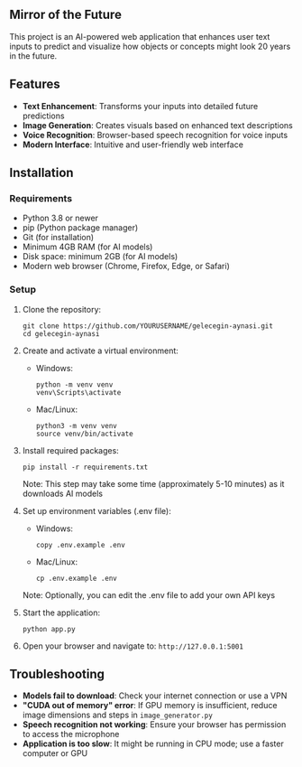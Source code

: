 ## Mirror of the Future

This project is an AI-powered web application that enhances user text inputs to predict and visualize how objects or concepts might look 20 years in the future.

## Features

- **Text Enhancement**: Transforms your inputs into detailed future predictions
- **Image Generation**: Creates visuals based on enhanced text descriptions
- **Voice Recognition**: Browser-based speech recognition for voice inputs
- **Modern Interface**: Intuitive and user-friendly web interface

## Installation

### Requirements

- Python 3.8 or newer
- pip (Python package manager)
- Git (for installation)
- Minimum 4GB RAM (for AI models)
- Disk space: minimum 2GB (for AI models)
- Modern web browser (Chrome, Firefox, Edge, or Safari)

### Setup

1. Clone the repository:
   ```
   git clone https://github.com/YOURUSERNAME/gelecegin-aynasi.git
   cd gelecegin-aynasi
   ```

2. Create and activate a virtual environment:
   - Windows:
     ```
     python -m venv venv
     venv\Scripts\activate
     ```
   - Mac/Linux:
     ```
     python3 -m venv venv
     source venv/bin/activate
     ```

3. Install required packages:
   ```
   pip install -r requirements.txt
   ```
   Note: This step may take some time (approximately 5-10 minutes) as it downloads AI models

4. Set up environment variables (.env file):
   - Windows:
     ```
     copy .env.example .env
     ```
   - Mac/Linux:
     ```
     cp .env.example .env
     ```
   Note: Optionally, you can edit the .env file to add your own API keys

5. Start the application:
   ```
   python app.py
   ```

6. Open your browser and navigate to: `http://127.0.0.1:5001`

## Troubleshooting

- **Models fail to download**: Check your internet connection or use a VPN
- **"CUDA out of memory" error**: If GPU memory is insufficient, reduce image dimensions and steps in `image_generator.py`
- **Speech recognition not working**: Ensure your browser has permission to access the microphone
- **Application is too slow**: It might be running in CPU mode; use a faster computer or GPU
